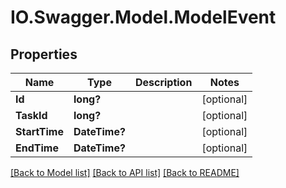 # IO.Swagger.Model.ModelEvent
## Properties

Name | Type | Description | Notes
------------ | ------------- | ------------- | -------------
**Id** | **long?** |  | [optional] 
**TaskId** | **long?** |  | [optional] 
**StartTime** | **DateTime?** |  | [optional] 
**EndTime** | **DateTime?** |  | [optional] 

[[Back to Model list]](../README.md#documentation-for-models) [[Back to API list]](../README.md#documentation-for-api-endpoints) [[Back to README]](../README.md)

